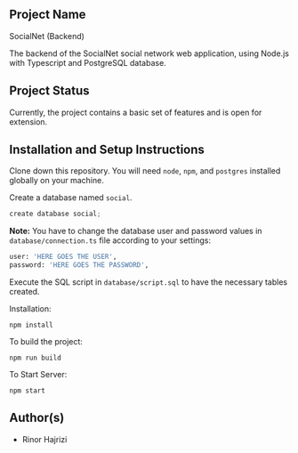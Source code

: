 ## Project Name

SocialNet (Backend)

The backend of the SocialNet social network web application, using Node.js with Typescript and PostgreSQL database.

## Project Status

Currently, the project contains a basic set of features and is open for extension.

## Installation and Setup Instructions

Clone down this repository. You will need `node`, `npm`, and `postgres` installed globally on your machine.

Create a database named `social`.
```python
create database social;
```

**Note:** You have to change the database user and password values in `database/connection.ts` file according to your settings:
```python
user: 'HERE GOES THE USER',
password: 'HERE GOES THE PASSWORD',
```

Execute the SQL script in `database/script.sql` to have the necessary tables created.

Installation:

`npm install`

To build the project:

`npm run build`

To Start Server:

`npm start`

## Author(s)
- Rinor Hajrizi
